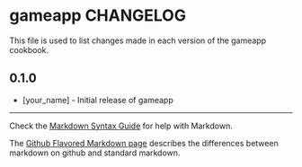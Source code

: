 gameapp CHANGELOG
=================

This file is used to list changes made in each version of the gameapp cookbook.

0.1.0
-----
- [your_name] - Initial release of gameapp

- - -
Check the [Markdown Syntax Guide](http://daringfireball.net/projects/markdown/syntax) for help with Markdown.

The [Github Flavored Markdown page](http://github.github.com/github-flavored-markdown/) describes the differences between markdown on github and standard markdown.
